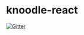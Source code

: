 # knoodle-react

[![Gitter](https://badges.gitter.im/KnpLabs/knoodle-react.svg)](https://gitter.im/KnpLabs/knoodle-react?utm_source=badge&utm_medium=badge&utm_campaign=pr-badge&utm_content=badge)